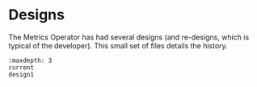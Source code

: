 # Designs

The Metrics Operator has had several designs (and re-designs, which is typical of the developer).
This small set of files details the history.

```{toctree}
:maxdepth: 3
current
design1
```
